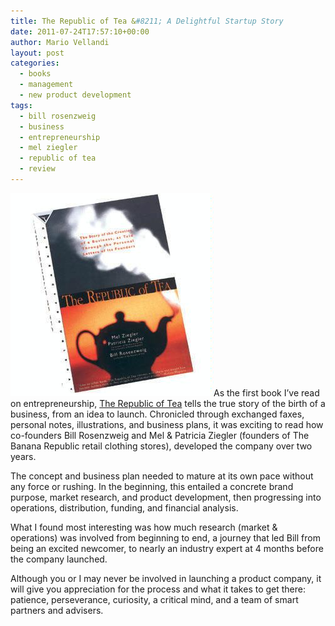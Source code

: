 ```yaml
---
title: The Republic of Tea &#8211; A Delightful Startup Story
date: 2011-07-24T17:57:10+00:00
author: Mario Vellandi
layout: post
categories:
  - books
  - management
  - new product development
tags:
  - bill rosenzweig
  - business
  - entrepreneurship
  - mel ziegler
  - republic of tea
  - review
---
```

<img class="alignleft size-full wp-image-7224" title="republic of tea book" src="../images/wp-content/uploads/2011/07/republic-of-tea-book.jpg" alt="republic of tea book" width="325" height="325" />As the first book I&#8217;ve read on entrepreneurship, [The Republic of Tea](http://www.amazon.com/gp/product/0385420579/ref=as_li_ss_tl?ie=UTF8&tag=melodinmarke-20&linkCode=as2&camp=217145&creative=399369&creativeASIN=0385420579) tells the true story of the birth of a business, from an idea to launch. Chronicled through exchanged faxes, personal notes, illustrations, and business plans, it was exciting to read how co-founders Bill Rosenzweig and Mel & Patricia Ziegler (founders of The Banana Republic retail clothing stores), developed the company over two years.

The concept and business plan needed to mature at its own pace without any force or rushing. In the beginning, this entailed a concrete brand purpose, market research, and product development, then progressing into operations, distribution, funding, and financial analysis.

What I found most interesting was how much research (market & operations) was involved from beginning to end, a journey that led Bill from being an excited newcomer, to nearly an industry expert at 4 months before the company launched.

Although you or I may never be involved in launching a product company, it will give you appreciation for the process and what it takes to get there: patience, perseverance, curiosity, a critical mind, and a team of smart partners and advisers.
